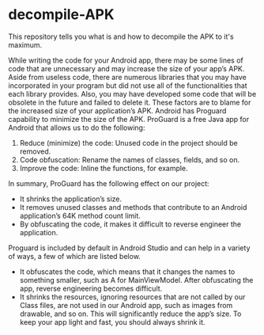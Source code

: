 # decompile-APK
This repository tells you what is and how to decompile the APK to it's maximum.

While writing the code for your Android app, there may be some lines of code that are unnecessary and may increase the size of your app’s APK. Aside from useless code, there are numerous libraries that you may have incorporated in your program but did not use all of the functionalities that each library provides. Also, you may have developed some code that will be obsolete in the future and failed to delete it. These factors are to blame for the increased size of your application’s APK. Android has Proguard capability to minimize the size of the APK. ProGuard is a free Java app for Android that allows us to do the following:

1. Reduce (minimize) the code: Unused code in the project should be removed.
2. Code obfuscation: Rename the names of classes, fields, and so on.
3. Improve the code: Inline the functions, for example.

In summary, ProGuard has the following effect on our project:

* It shrinks the application’s size.
* It removes unused classes and methods that contribute to an Android application’s 64K method count limit.
* By obfuscating the code, it makes it difficult to reverse engineer the application.

Proguard is included by default in Android Studio and can help in a variety of ways, a few of which are listed below.

- It obfuscates the code, which means that it changes the names to something smaller, such as A for MainViewModel. After obfuscating the app, reverse engineering becomes difficult.
- It shrinks the resources, ignoring resources that are not called by our Class files, are not used in our Android app, such as images from drawable, and so on. This will significantly reduce the app’s size. To keep your app light and fast, you should always shrink it.